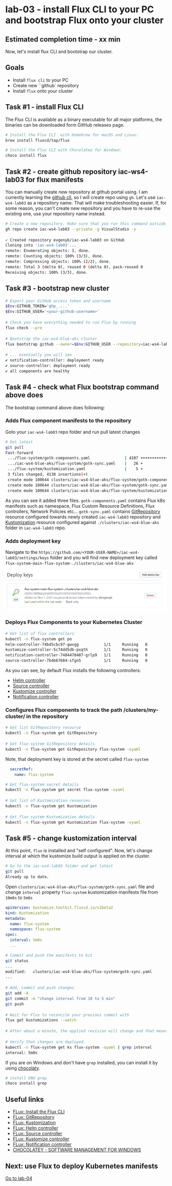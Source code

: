 # lab-03 - install Flux CLI to your PC and bootstrap Flux onto your cluster

## Estimated completion time - xx min

Now, let's install flux CLI and bootstrap our cluster. 

## Goals

* Install `flux cli` to your PC 
* Create new ``github` repository
* Install `flux` onto your cluster 

## Task #1 - install Flux CLI 

The Flux CLI is available as a binary executable for all major platforms, the binaries can be downloaded form GitHub releases page.

```bash
# Install the Flux CLI  with Homebrew for macOS and Linux:
brew install fluxcd/tap/flux
```

```powershell
# Install the Flux CLI with Chocolatey for Windows:
choco install flux
```

## Task #2 - create github repository iac-ws4-lab03 for flux manifests

You can manually create new repository at github portal using. I am currently learning the [github cli](https://cli.github.com/), so I will create repo using `gh`. Let's use `iac-ws4-lab03` as a repository name. That will make troubleshooting easier. If, for some reason, you can't create new repository and you have to re-use the existing one, use your repository name instead.

```bash
# Create a new repository. Make sure that you run this command outside of github repository, otherwise you will get the following error message  'error: remote origin already exists.' and you will need to clone iac-ws4-lab03 to some other folder.
gh repo create iac-ws4-lab03 --private -g VisualStudio -y

✓ Created repository evgenyb/iac-ws4-lab03 on GitHub
Cloning into 'iac-ws4-lab03'...
remote: Enumerating objects: 3, done.
remote: Counting objects: 100% (3/3), done.
remote: Compressing objects: 100% (2/2), done.
remote: Total 3 (delta 0), reused 0 (delta 0), pack-reused 0
Receiving objects: 100% (3/3), done.
```

## Task #3 - bootstrap new cluster

```bash
# Export your GitHub access token and username
$Env:GITHUB_TOKEN='ghp_....'
$Env:GITHUB_USER='<your-github-username>'

# Check you have everything needed to run Flux by running 
flux check --pre

# Bootstrap the iac-ws4-blue-aks cluster
flux bootstrap github --owner=$Env:GITHUB_USER --repository=iac-ws4-lab03 --branch=main --personal --path=clusters/iac-ws4-blue-aks

# ... eventually you will see 
✔ notification-controller: deployment ready
✔ source-controller: deployment ready
✔ all components are healthy
```

## Task #4 - check what Flux bootstrap command above does 

The bootstrap command above does following:

### Adds Flux component manifests to the repository

Goto your `iac-ws4-lab03` repo folder and run pull latest changes

```bash
# Get latest
git pull
Fast-forward
 .../flux-system/gotk-components.yaml               | 4107 ++++++++++++++++++++
 .../iac-ws4-blue-aks/flux-system/gotk-sync.yaml    |   26 +
 .../flux-system/kustomization.yaml                 |    5 +
 3 files changed, 4138 insertions(+)
 create mode 100644 clusters/iac-ws4-blue-aks/flux-system/gotk-components.yaml
 create mode 100644 clusters/iac-ws4-blue-aks/flux-system/gotk-sync.yaml
 create mode 100644 clusters/iac-ws4-blue-aks/flux-system/kustomization.yaml
```

As you can see it added three files. 
`gotk-components.yaml` contains Flux k8s manifests such as namespace, Flux Custom Resource Definitions, Flux controllers, Network Policies etc...
`gotk-sync.yaml` contains [GitRepository](https://fluxcd.io/docs/components/source/gitrepositories/#artifact) resource configured towards newly created `iac-ws4-lab03` repository and [Kustomization](https://fluxcd.io/docs/components/kustomize/kustomization/#source-reference) resource configured against `./clusters/iac-ws4-blue-aks` folder in `iac-ws4-lab03` repo. 


### Adds deployment key

Navigate to the `https://github.com/<YOUR-USER-NAME>/iac-ws4-lab03/settings/keys` folder and you will find new deployment key called `flux-system-main-flux-system-./clusters/iac-ws4-blue-aks`

![deployment-key](./images/github-deployment-key.png)

### Deploys Flux Components to your Kubernetes Cluster

```bash
# Get list of flux controllers 
kubectl -n flux-system get po
helm-controller-74b45cbc97-gwvgg           1/1     Running   0          46m
kustomize-controller-5c74dd5db-pxqth       1/1     Running   0          46m
notification-controller-7484478487-grlp9   1/1     Running   0          46m
source-controller-7b4b67684-sfgn5          1/1     Running   0          46m
```

As you can see, by default Flux installs the following controllers:
* [Helm controller](https://fluxcd.io/docs/components/helm/)
* [Source controller](https://fluxcd.io/docs/components/source/)
* [Kustomize controller](https://fluxcd.io/docs/components/kustomize/)
* [Notification controller](https://fluxcd.io/docs/components/notification/)


### Configures Flux components to track the path /clusters/my-cluster/ in the repository

```bash
# Get list GitRepository resource
kubectl -n flux-system get GitRepository

# Get flux-system GitRepository details
kubectl -n flux-system get GitRepository flux-system -oyaml
```

Note, that deployment key is stored at the secret called `flux-system`

```yaml
  secretRef:
    name: flux-system
```
    
```bash
# Get flux-system secret details
kubectl -n flux-system get secret flux-system -oyaml

# Get list of Kustomization resources
kubectl -n flux-system get Kustomization 

# Get flux-system Kustomization details
kubectl -n flux-system get Kustomization flux-system -oyaml
```

## Task #5 - change kustomization interval

At this point, `flux` is installed and "self configured". Now, let's change interval at which the kustomize build output is applied on the cluster. 

```bash
# Go to the iac-ws4-lab03 folder and get latest
git pull
Already up to date.

```

Open `clusters/iac-ws4-blue-aks/flux-system/gotk-sync.yaml` file and change `interval` property `flux-system` kustomization manifests file from `10m0s` to `5m0s`

```yaml
apiVersion: kustomize.toolkit.fluxcd.io/v1beta2
kind: Kustomization
metadata:
  name: flux-system
  namespace: flux-system
spec:
  interval: 5m0s
  ...
```

```bash
# Commit and push the manifests to Git
git status
...
modified:   clusters/iac-ws4-blue-aks/flux-system/gotk-sync.yaml
...

# Add, commit and push changes
git add -A
git commit -m "change interval from 10 to 5 min"
git push

# Wait for Flux to reconcile your previous commit with
flux get kustomizations --watch

# After about a minute, the applied revision will change and that means that changes we committed to the github are deployed

# Verify that changes are deployed.
kubectl -n flux-system get ks flux-system -oyaml | grep interval
interval: 5m0s
``` 

If you are on Windows and don't have `grep` installed, you can install it by using [chocolaty](https://chocolatey.org/install). 

```bash
# install GNU grep
choco install grep
```



## Useful links

* [FLux: Install the Flux CLI](https://fluxcd.io/docs/installation/#install-the-flux-cli)
* [FLux: GitRepository](https://fluxcd.io/docs/components/source/gitrepositories/#artifact)
* [FLux: Kustomization](https://fluxcd.io/docs/components/kustomize/kustomization/#source-reference)
* [FLux: Helm controller](https://fluxcd.io/docs/components/helm/)
* [FLux: Source controller](https://fluxcd.io/docs/components/source/)
* [FLux: Kustomize controller](https://fluxcd.io/docs/components/kustomize/)
* [FLux: Notification controller](https://fluxcd.io/docs/components/notification/)
* [CHOCOLATEY - SOFTWARE MANAGEMENT FOR WINDOWS](https://chocolatey.org/install)

## Next: use Flux to deploy Kubernetes manifests

[Go to lab-04](../lab-04/readme.md)